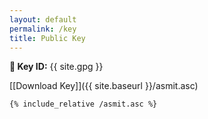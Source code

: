 ```yaml
---
layout: default
permalink: /key
title: Public Key
---
```


**🔑 Key ID:** {{ site.gpg }}

[[Download Key]]({{ site.baseurl }}/asmit.asc)

```
{% include_relative /asmit.asc %}
```
